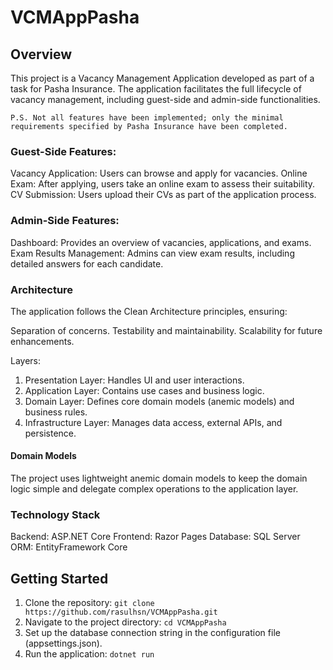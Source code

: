 # VCMAppPasha

## Overview
This project is a Vacancy Management Application developed as part of a task for Pasha Insurance. The application facilitates the full lifecycle of vacancy management, including guest-side and admin-side functionalities.

`P.S. Not all features have been implemented; only the minimal requirements specified by Pasha Insurance have been completed.`

### Guest-Side Features:
Vacancy Application: Users can browse and apply for vacancies.
Online Exam: After applying, users take an online exam to assess their suitability.
CV Submission: Users upload their CVs as part of the application process.

### Admin-Side Features:
Dashboard: Provides an overview of vacancies, applications, and exams.
Exam Results Management: Admins can view exam results, including detailed answers for each candidate.

### Architecture
The application follows the Clean Architecture principles, ensuring:

Separation of concerns.
Testability and maintainability.
Scalability for future enhancements.

Layers:
1. Presentation Layer: Handles UI and user interactions.
2. Application Layer: Contains use cases and business logic.
3. Domain Layer: Defines core domain models (anemic models) and business rules.
4. Infrastructure Layer: Manages data access, external APIs, and persistence.

#### Domain Models
The project uses lightweight anemic domain models to keep the domain logic simple and delegate complex operations to the application layer.

### Technology Stack
Backend: ASP.NET Core
Frontend: Razor Pages
Database: SQL Server
ORM: EntityFramework Core

## Getting Started
1. Clone the repository:
  `git clone https://github.com/rasulhsn/VCMAppPasha.git`
2. Navigate to the project directory:
  `cd VCMAppPasha`
3. Set up the database connection string in the configuration file (appsettings.json).
4. Run the application:
  `dotnet run`
